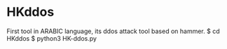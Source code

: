 # HKddos
First tool in ARABIC language, its ddos attack tool based on hammer.
$ cd HKddos
$ python3 HK-ddos.py
